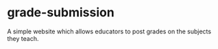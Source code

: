# grade-submission
A simple website which allows educators to post grades on the subjects they teach.
